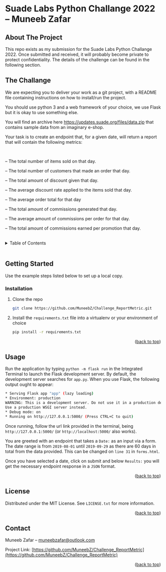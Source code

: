<h1>Suade Labs Python Challange 2022 – Muneeb Zafar</h1>

<!-- ABOUT THE PROJECT -->

## About The Project

This repo exists as my submission for the Suade Labs Python Challange 2022. Once submitted and received, it will probably become private to protect confidentiality. The details of the challenge can be found in the following section.

<!-- The Challange -->

## The Challange

We are expecting you to deliver your work as a git project, with a README file containing instructions on how to install/run the project.

You should use python 3 and a web framework of your choice, we use Flask but it is okay to use something else.

You will find an archive here https://updates.suade.org/files/data.zip that contains sample data from an imaginary e-shop.

Your task is to create an endpoint that, for a given date, will return a report that will contain the following metrics:

<br>

– The total number of items sold on that day.

– The total number of customers that made an order that day.

– The total amount of discount given that day.

– The average discount rate applied to the items sold that day.

– The average order total for that day

– The total amount of commissions generated that day.

– The average amount of commissions per order for that day.

– The total amount of commissions earned per promotion that day.

<!-- TABLE OF CONTENTS -->
<br>
<details>
  <summary>Table of Contents</summary>
  <ol>
    <li>
      <a href="#about-the-project">About The Project</a>
    </li>
    <li>
      <a href="#getting-started">Getting Started</a>
      <ul>
        <li><a href="#prerequisites">Prerequisites</a></li>
        <li><a href="#installation">Installation</a></li>
      </ul>
    </li>
    <li><a href="#usage">Usage</a></li>
    <li><a href="#license">License</a></li>
    <li><a href="#contact">Contact</a></li>
  </ol>
</details>
<br>

<!-- GETTING STARTED -->

## Getting Started

Use the example steps listed below to set up a local copy.

### Installation

1. Clone the repo

   ```sh
   git clone https://github.com/MuneebZ/Challenge_ReportMetric.git
   ```

2. Install the `requirements.txt` file into a virtualenv or your environment of choice

   ```sh
   pip install -r requirements.txt
   ```

<p align="right">(<a href="#readme-top">back to top</a>)</p>

<!-- USAGE EXAMPLES -->

## Usage

Run the application by typing `python -m flask run` in the Integrated Terminal to launch the Flask development server. By default, the development server searches for `app.py`. When you use Flask, the following output ought to appear:

```sh
* Serving Flask app "app" (lazy loading)
* Environment: production
WARNING: This is a development server. Do not use it in a production deployment.
Use a production WSGI server instead.
* Debug mode: on
* Running on http://127.0.0.1:5000/ (Press CTRL+C to quit)
```

Once running, follow the url link provided in the terminal, being `http://127.0.0.1:5000/` (or `http://localhost:5000/` also works).

You are greeted with an endpoint that takes a `Date:` as an input via a form. The date range is from `2019-08-01` until `2019-09-29` as there are 60 days in total from the data provided. This can be changed on `line 31` in `forms.html`.

Once you have selected a date, click on submit and below `Results:` you will get the necessary endpoint response in a `JSON` format.

<p align="right">(<a href="#readme-top">back to top</a>)</p>

[comment]: <> (1. Fork the Project)

[comment]: <> (2. Create your Feature Branch &#40;`git checkout -b feature/AmazingFeature`&#41;)

[comment]: <> (3. Commit your Changes &#40;`git commit -m 'Add some AmazingFeature'`&#41;)

[comment]: <> (4. Push to the Branch &#40;`git push origin feature/AmazingFeature`&#41;)

[comment]: <> (5. Open a Pull Request)

<!-- LICENSE -->

## License

Distributed under the MIT License. See `LICENSE.txt` for more information.

<p align="right">(<a href="#readme-top">back to top</a>)</p>
<!-- CONTACT -->

## Contact

Muneeb Zafar – muneebzafar@outlook.com

Project Link: [https://github.com/MuneebZ/Challenge_ReportMetric](https://github.com/MuneebZ/Challenge_ReportMetric)

<p align="right">(<a href="#readme-top">back to top</a>)</p>
